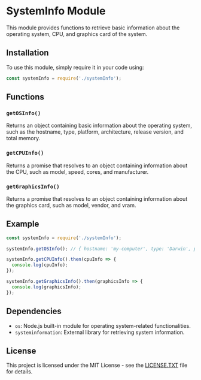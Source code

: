 # SystemInfo Module

This module provides functions to retrieve basic information about the operating system, CPU, and graphics card of the system.

## Installation

To use this module, simply require it in your code using:

```javascript
const systemInfo = require('./systemInfo');
```

## Functions

### `getOSInfo()`

Returns an object containing basic information about the operating system, such as the hostname, type, platform, architecture, release version, and total memory.

### `getCPUInfo()`

Returns a promise that resolves to an object containing information about the CPU, such as model, speed, cores, and manufacturer.

### `getGraphicsInfo()`

Returns a promise that resolves to an object containing information about the graphics card, such as model, vendor, and vram.

## Example

```javascript
const systemInfo = require('./systemInfo');

systemInfo.getOSInfo(); // { hostname: 'my-computer', type: 'Darwin', platform: 'darwin', arch: 'x64', release: '19.6.0', totalMemory: 8589934592 }

systemInfo.getCPUInfo().then(cpuInfo => {
  console.log(cpuInfo);
});

systemInfo.getGraphicsInfo().then(graphicsInfo => {
  console.log(graphicsInfo);
});
```

## Dependencies

- `os`: Node.js built-in module for operating system-related functionalities.
- `systeminformation`: External library for retrieving system information.

## License

This project is licensed under the MIT License - see the [LICENSE.TXT](LICENSE.TXT) file for details.